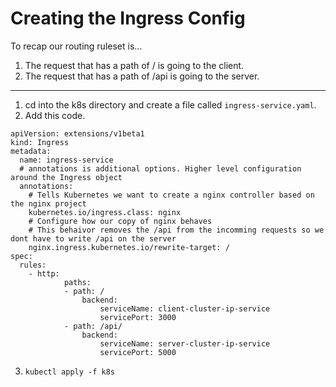 # Creating the Ingress Config
To recap our routing ruleset is...  
1. The request that has a path of / is going to the client.  
2. The request that has a path of /api is going to the server.  
---
1. cd into the k8s directory and create a file called ```ingress-service.yaml```.  
2. Add this code.  
```
apiVersion: extensions/v1beta1
kind: Ingress
metadata:
  name: ingress-service
  # annotations is additional options. Higher level configuration around the Ingress object
  annotations:
    # Tells Kubernetes we want to create a nginx controller based on the nginx project
    kubernetes.io/ingress.class: nginx
    # Configure how our copy of nginx behaves
    # This behaivor removes the /api from the incomming requests so we dont have to write /api on the server
    nginx.ingress.kubernetes.io/rewrite-target: /
spec:
  rules:
    - http:
			paths:
			- path: /
				backend:
					serviceName: client-cluster-ip-service
					servicePort: 3000
			- path: /api/
				backend:
					serviceName: server-cluster-ip-service
					servicePort: 5000
```
3. ```kubectl apply -f k8s```  
